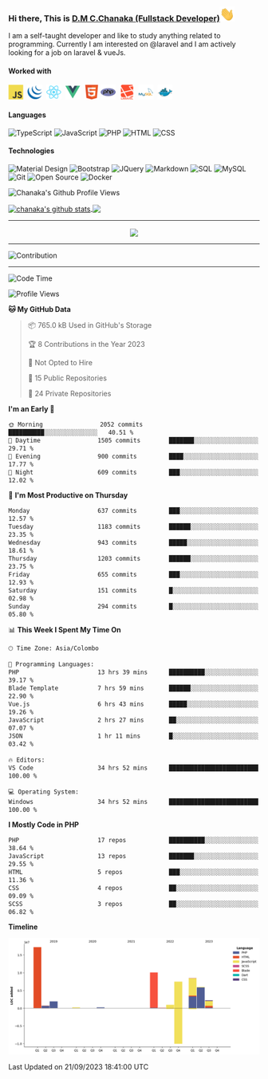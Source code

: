<!-- ### Hi there  -->
<h3>Hi there, This is <a href="#">D.M C.Chanaka (Fullstack Developer)</a><img src="https://raw.githubusercontent.com/ABSphreak/ABSphreak/master/gifs/Hi.gif" width="30px"></h3>

<p>I am a self-taught developer and like to study anything related to programming. Currently I am interested on @laravel and I am actively looking for a job on laravel & vueJs.</p>

#### Worked with

<img width="30px" src="https://raw.githubusercontent.com/devicons/devicon/master/icons/javascript/javascript-original.svg" alt="cchanaka: Javascript" />&nbsp;
<img width="30px" src="https://raw.githubusercontent.com/devicons/devicon/master/icons/jquery/jquery-original.svg" alt="cchanaka: Jquery" />&nbsp; 
<img width="30px" src="https://raw.githubusercontent.com/devicons/devicon/master/icons/react/react-original.svg" alt="cchanaka: React" />&nbsp; 
<img width="30px" src="https://raw.githubusercontent.com/devicons/devicon/master/icons/vuejs/vuejs-original.svg" alt="cchanaka: VueJS" />&nbsp;
<img width="30px" src="https://raw.githubusercontent.com/devicons/devicon/master/icons/html5/html5-original.svg" alt="cchanaka: HTML5" /> 
<img width="30px" src="https://raw.githubusercontent.com/devicons/devicon/master/icons/php/php-original.svg" alt="cchanaka: PHP" />&nbsp;
<img width="30px" src="https://raw.githubusercontent.com/devicons/devicon/master/icons/laravel/laravel-plain-wordmark.svg" alt="cchanaka: Laravel" />&nbsp; 
<img width="30px" src="https://raw.githubusercontent.com/devicons/devicon/master/icons/mysql/mysql-original-wordmark.svg" alt="cchanaka: MySQL" />&nbsp; 
<img width="30px" src="https://raw.githubusercontent.com/devicons/devicon/master/icons/docker/docker-original.svg" alt="cchanaka: Docker" />

#### Languages

![TypeScript](https://img.shields.io/badge/-TypeScript-fff?&logo=TypeScript&logoColor=007ACC)
![JavaScript](https://img.shields.io/badge/-JavaScript-fff?&logo=JavaScript&logoColor=ddc508)
![PHP](https://img.shields.io/badge/-PHP-fff?&logo=PHP)
![HTML](https://img.shields.io/badge/-HTML-fff?&logo=HTML5)
![CSS](https://img.shields.io/badge/-CSS-fff?&logo=CSS3&logoColor=blue)

#### Technologies
![Material Design](https://img.shields.io/badge/-Material%20Design-fff?style=flat&logo=material-design&logoColor=blue)
![Bootstrap](https://img.shields.io/badge/-Bootstrap-fff?style=flat&logo=bootstrap&logoColor=563D7C)
![JQuery](https://img.shields.io/badge/-JQuery-fff?style=flat&logo=jquery&logoColor=blue)
![Markdown](https://img.shields.io/badge/-Markdown-fff?style=flat&logo=markdown&logoColor=black)
![SQL](https://img.shields.io/badge/-SQL-fff?style=flat&logo=Microsoft-SQL-Server&logoColor=blue)
![MySQL](https://img.shields.io/badge/-MySQL-fff?style=flat&logo=mysql)
![Git](https://img.shields.io/badge/-Git-fff?style=flat&logo=git)
![Open Source](https://img.shields.io/badge/-Open%20Source-fff?style=flat&logo=open-source-Initiative)
![Docker](https://img.shields.io/badge/-Docker-fff?style=flat&logo=Docker)

![Chanaka's Github Profile Views](https://komarev.com/ghpvc/?username=dmcchanaka&color=blueviolet) 

<a href="https://github.com/dmcchanaka">
    <img height="150px" align="center" src="https://github-readme-stats.vercel.app/api?username=dmcchanaka&show_icons=true&include_all_commits=true&theme=radical&line_height=27&count_private=true" alt="chanaka's github stats"/>
</a>

<a href="https://github.com/dmcchanaka">
    <img height="150px" align="center" src="https://github-readme-stats.vercel.app/api/top-langs/?username=dmcchanaka&theme=radical&layout=compact&langs_count=10" />
</a>
<hr>
<div align="center">
<a href="https://github.com/dmcchanaka">
    <img align="center" src="https://github-readme-streak-stats.herokuapp.com/?user=dmcchanaka&hide_border=true&theme=radical" />
</a>
<hr>
</div>

![Contribution](https://activity-graph.herokuapp.com/graph?username=dmcchanaka&theme=react-dark&hide_border=true&area=true&include_all_commits=true)
<hr>

<!--START_SECTION:waka-->
![Code Time](http://img.shields.io/badge/Code%20Time-2%2C112%20hrs%2052%20mins-blue)

![Profile Views](http://img.shields.io/badge/Profile%20Views-0-blue)

**🐱 My GitHub Data** 

> 📦 765.0 kB Used in GitHub's Storage 
 > 
> 🏆 8 Contributions in the Year 2023
 > 
> 🚫 Not Opted to Hire
 > 
> 📜 15 Public Repositories 
 > 
> 🔑 24 Private Repositories 
 > 
**I'm an Early 🐤** 

```text
🌞 Morning                2052 commits        ██████████░░░░░░░░░░░░░░░   40.51 % 
🌆 Daytime                1505 commits        ███████░░░░░░░░░░░░░░░░░░   29.71 % 
🌃 Evening                900 commits         ████░░░░░░░░░░░░░░░░░░░░░   17.77 % 
🌙 Night                  609 commits         ███░░░░░░░░░░░░░░░░░░░░░░   12.02 % 
```
📅 **I'm Most Productive on Thursday** 

```text
Monday                   637 commits         ███░░░░░░░░░░░░░░░░░░░░░░   12.57 % 
Tuesday                  1183 commits        ██████░░░░░░░░░░░░░░░░░░░   23.35 % 
Wednesday                943 commits         █████░░░░░░░░░░░░░░░░░░░░   18.61 % 
Thursday                 1203 commits        ██████░░░░░░░░░░░░░░░░░░░   23.75 % 
Friday                   655 commits         ███░░░░░░░░░░░░░░░░░░░░░░   12.93 % 
Saturday                 151 commits         █░░░░░░░░░░░░░░░░░░░░░░░░   02.98 % 
Sunday                   294 commits         █░░░░░░░░░░░░░░░░░░░░░░░░   05.80 % 
```


📊 **This Week I Spent My Time On** 

```text
🕑︎ Time Zone: Asia/Colombo

💬 Programming Languages: 
PHP                      13 hrs 39 mins      ██████████░░░░░░░░░░░░░░░   39.17 % 
Blade Template           7 hrs 59 mins       ██████░░░░░░░░░░░░░░░░░░░   22.90 % 
Vue.js                   6 hrs 43 mins       █████░░░░░░░░░░░░░░░░░░░░   19.26 % 
JavaScript               2 hrs 27 mins       ██░░░░░░░░░░░░░░░░░░░░░░░   07.07 % 
JSON                     1 hr 11 mins        █░░░░░░░░░░░░░░░░░░░░░░░░   03.42 % 

🔥 Editors: 
VS Code                  34 hrs 52 mins      █████████████████████████   100.00 % 

💻 Operating System: 
Windows                  34 hrs 52 mins      █████████████████████████   100.00 % 
```

**I Mostly Code in PHP** 

```text
PHP                      17 repos            ██████████░░░░░░░░░░░░░░░   38.64 % 
JavaScript               13 repos            ███████░░░░░░░░░░░░░░░░░░   29.55 % 
HTML                     5 repos             ███░░░░░░░░░░░░░░░░░░░░░░   11.36 % 
CSS                      4 repos             ██░░░░░░░░░░░░░░░░░░░░░░░   09.09 % 
SCSS                     3 repos             ██░░░░░░░░░░░░░░░░░░░░░░░   06.82 % 
```



**Timeline**

![Lines of Code chart](https://raw.githubusercontent.com/dmcchanaka/dmcchanaka/main/assets/bar_graph.png)


 Last Updated on 21/09/2023 18:41:00 UTC
<!--END_SECTION:waka-->

